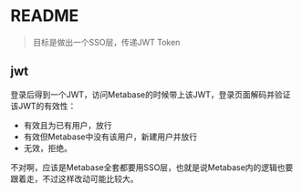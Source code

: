 # README

> 目标是做出一个SSO层，传递JWT Token

## jwt

登录后得到一个JWT，访问Metabase的时候带上该JWT，登录页面解码并验证该JWT的有效性：

- 有效且为已有用户，放行
- 有效但Metabase中没有该用户，新建用户并放行
- 无效，拒绝。

不对啊，应该是Metabase全套都要用SSO层，也就是说Metabase内的逻辑也要跟着走，不过这样改动可能比较大。


